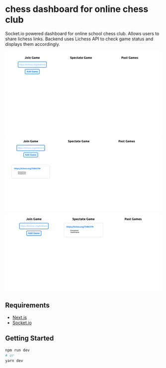 # chess dashboard for online chess club
Socket.io powered dashboard for online school chess club. Allows users to share lichess links. Backend uses Lichess API to check game status and displays them accordingly.

![empty](./images/empty.png)
![join](./images/join.png)
![spectate](./images/spectate.png)

## Requirements
- [Next.js](https://nextjs.org/)
- [Socket.io](https://socket.io/)

## Getting Started
```bash
npm run dev
# or
yarn dev
```



